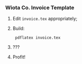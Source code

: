 ### Wiota Co. Invoice Template

1. Edit `invoice.tex` appropriately;
2. Build:

        pdflatex invoice.tex

3. ???
4. Profit!
